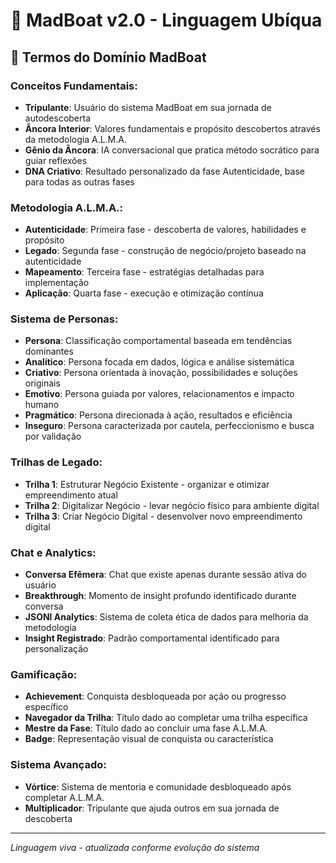 # 📖 MadBoat v2.0 - Linguagem Ubíqua

## 🧭 Termos do Domínio MadBoat

### **Conceitos Fundamentais:**
- **Tripulante**: Usuário do sistema MadBoat em sua jornada de autodescoberta
- **Âncora Interior**: Valores fundamentais e propósito descobertos através da metodologia A.L.M.A.
- **Gênio da Âncora**: IA conversacional que pratica método socrático para guiar reflexões
- **DNA Criativo**: Resultado personalizado da fase Autenticidade, base para todas as outras fases

### **Metodologia A.L.M.A.:**
- **Autenticidade**: Primeira fase - descoberta de valores, habilidades e propósito
- **Legado**: Segunda fase - construção de negócio/projeto baseado na autenticidade  
- **Mapeamento**: Terceira fase - estratégias detalhadas para implementação
- **Aplicação**: Quarta fase - execução e otimização contínua

### **Sistema de Personas:**
- **Persona**: Classificação comportamental baseada em tendências dominantes
- **Analítico**: Persona focada em dados, lógica e análise sistemática
- **Criativo**: Persona orientada à inovação, possibilidades e soluções originais
- **Emotivo**: Persona guiada por valores, relacionamentos e impacto humano
- **Pragmático**: Persona direcionada à ação, resultados e eficiência
- **Inseguro**: Persona caracterizada por cautela, perfeccionismo e busca por validação

### **Trilhas de Legado:**
- **Trilha 1**: Estruturar Negócio Existente - organizar e otimizar empreendimento atual
- **Trilha 2**: Digitalizar Negócio - levar negócio físico para ambiente digital
- **Trilha 3**: Criar Negócio Digital - desenvolver novo empreendimento digital

### **Chat e Analytics:**
- **Conversa Efêmera**: Chat que existe apenas durante sessão ativa do usuário
- **Breakthrough**: Momento de insight profundo identificado durante conversa
- **JSONl Analytics**: Sistema de coleta ética de dados para melhoria da metodologia
- **Insight Registrado**: Padrão comportamental identificado para personalização

### **Gamificação:**
- **Achievement**: Conquista desbloqueada por ação ou progresso específico
- **Navegador da Trilha**: Título dado ao completar uma trilha específica
- **Mestre da Fase**: Título dado ao concluir uma fase A.L.M.A.
- **Badge**: Representação visual de conquista ou característica

### **Sistema Avançado:**
- **Vórtice**: Sistema de mentoria e comunidade desbloqueado após completar A.L.M.A.
- **Multiplicador**: Tripulante que ajuda outros em sua jornada de descoberta

---

*Linguagem viva - atualizada conforme evolução do sistema*
